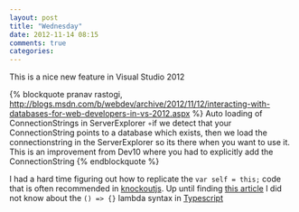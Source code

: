 ```yaml
---
layout: post
title: "Wednesday"
date: 2012-11-14 08:15
comments: true
categories: 
---
```


This is a nice new feature in Visual Studio 2012

{% blockquote pranav rastogi, http://blogs.msdn.com/b/webdev/archive/2012/11/12/interacting-with-databases-for-web-developers-in-vs-2012.aspx %}
Auto loading of ConnectionStrings in ServerExplorer   ◦if we detect that your ConnectionString points to a database which exists, then we load the connectionstring in the ServerExplorer so its there when you want to use it. This is an improvement from Dev10 where you had to explicitly add the ConnectionString
{% endblockquote %}


I had a hard time figuring out how to replicate the `var self = this;`  code that is often recommended in [knockoutjs](http://knockoutjs.com). Up until finding [this article](http://notebookheavy.com/2012/10/03/typescript-and-knockout-computed/) I did not know about the `() => {}` lambda syntax in [Typescript](http://typescriptlang.org)

